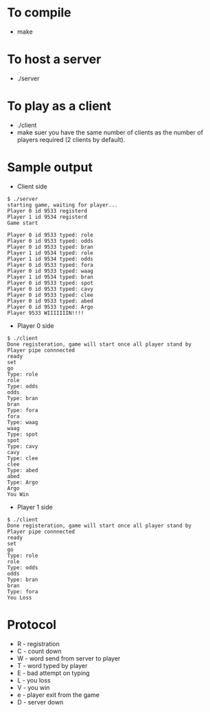 # To compile
- make

# To host a server
- ./server

# To play as a client
- ./client
- make suer you have the same number of clients as the number of players required (2 clients by default).

# Sample output
- Client side
```
$ ./server
starting game, waiting for player...
Player 0 id 9533 registerd
Player 1 id 9534 registerd
Game start

Player 0 id 9533 typed: role
Player 0 id 9533 typed: odds
Player 0 id 9533 typed: bran
Player 1 id 9534 typed: role
Player 1 id 9534 typed: odds
Player 0 id 9533 typed: fora
Player 0 id 9533 typed: waag
Player 1 id 9534 typed: bran
Player 0 id 9533 typed: spot
Player 0 id 9533 typed: cavy
Player 0 id 9533 typed: clee
Player 0 id 9533 typed: abed
Player 0 id 9533 typed: Argo
Player 9533 WIIIIIIIN!!!!
```

- Player 0 side 
```
$ ./client
Done registeration, game will start once all player stand by
Player pipe connnected
ready
set
go
Type: role
role
Type: odds
odds
Type: bran
bran
Type: fora
fora
Type: waag
waag
Type: spot
spot
Type: cavy
cavy
Type: clee
clee
Type: abed
abed
Type: Argo
Argo
You Win
```

- Player 1 side
```
$ ./client
Done registeration, game will start once all player stand by
Player pipe connnected
ready
set
go
Type: role
role
Type: odds
odds
Type: bran
bran
Type: fora
You Loss
```


# Protocol
- R - registration
- C - count down
- W - word send from server to player
- T - word typed by player
- E - bad attempt on typing
- L - you loss
- V - you win
- e - player exit from the game
- D - server down
